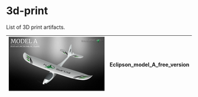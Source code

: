 # 3d-print
List of 3D print artifacts.

| ![plane](/Eclipson_model_A_free_version/docs/plane.png) | Eclipson_model_A_free_version |
| --- | --- |
